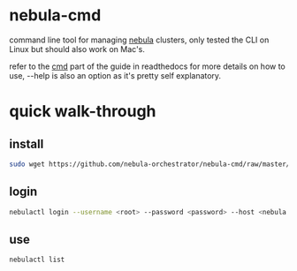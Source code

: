 # nebula-cmd

command line tool for managing [nebula](http://nebula.readthedocs.io/en/latest/) clusters, only tested the CLI on Linux but should also work on Mac's.

refer to the [cmd](http://nebula.readthedocs.io/en/latest/cmd/) part of the guide in readthedocs for more details on how to use, --help is also an option as it's pretty self explanatory.

# quick walk-through
## install 

```bash
sudo wget https://github.com/nebula-orchestrator/nebula-cmd/raw/master/dist/nebulactl -O  /usr/local/bin/nebulactl && sudo chmod +x /usr/local/bin/nebulactl
```

## login

```bash
nebulactl login --username <root> --password <password> --host <nebula.host.com> --port <80> --protocol <http/https>
```

## use

```bash
nebulactl list
```
